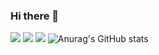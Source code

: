 ### Hi there 👋
<!--
**polaris428/polaris428** is a ✨ _special_ ✨ repository because its `README.md` (this file) appears on your GitHub profile.


-->


<img src="https://img.shields.io/badge/Android-3DDC84?style=flat-square&logo=Android&logoColor=white"/></a> <img src="https://img.shields.io/badge/Kotlin-#7F52FF?style=flat-square&logo=Kotlin&logoColor=white"/></a>
<img src="https://img.shields.io/badge/Python-3766AB?style=flat-square&logo=Python&logoColor=white"/></a>
![Anurag's GitHub stats](https://github-readme-stats.vercel.app/api?username=polaris428&show_icons=true&theme=radical)

